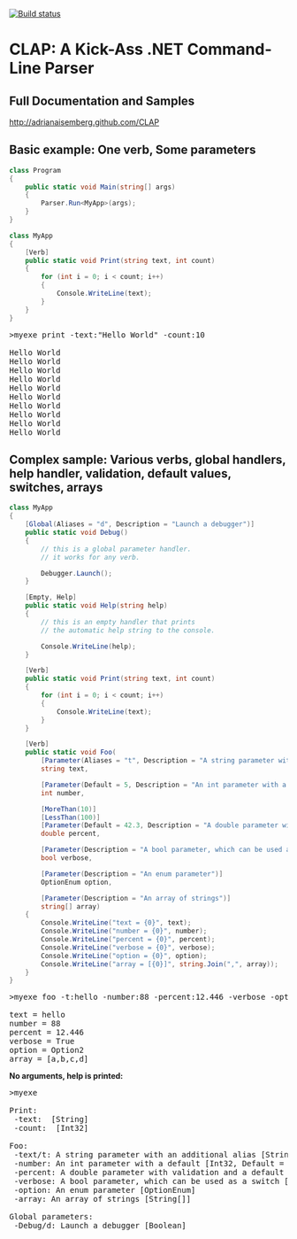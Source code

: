 [![Build status](https://ci.appveyor.com/api/projects/status/sad604b237lus1hl/branch/master?svg=true&passingText=master%20-%20OK&failingText=master%20-%20Fails)](https://ci.appveyor.com/project/Korporal/clap/branch/master)

CLAP: A Kick-Ass .NET Command-Line Parser
=========================================
Full Documentation and Samples
----------------------------------------
http://adrianaisemberg.github.com/CLAP

Basic example: One verb, Some parameters
----------------------------------------
```c#
class Program
{
    public static void Main(string[] args)
    {
        Parser.Run<MyApp>(args);
    }
}

class MyApp
{
    [Verb]
    public static void Print(string text, int count)
    {
        for (int i = 0; i < count; i++)
        {
            Console.WriteLine(text);
        }
    }
}
```

<pre>
>myexe print -text:"Hello World" -count:10

Hello World
Hello World
Hello World
Hello World
Hello World
Hello World
Hello World
Hello World
Hello World
Hello World
</pre>

Complex sample: Various verbs, global handlers, help handler, validation, default values, switches, arrays
----------------------------------------------------------------------------------------------------------
```c#
class MyApp
{
    [Global(Aliases = "d", Description = "Launch a debugger")]
    public static void Debug()
    {
        // this is a global parameter handler.
        // it works for any verb.

        Debugger.Launch();
    }

    [Empty, Help]
    public static void Help(string help)
    {
        // this is an empty handler that prints
        // the automatic help string to the console.

        Console.WriteLine(help);
    }

    [Verb]
    public static void Print(string text, int count)
    {
        for (int i = 0; i < count; i++)
        {
            Console.WriteLine(text);
        }
    }

    [Verb]
    public static void Foo(
        [Parameter(Aliases = "t", Description = "A string parameter with an additional alias")]
        string text,

        [Parameter(Default = 5, Description = "An int parameter with a default")]
        int number,

        [MoreThan(10)]
        [LessThan(100)]
        [Parameter(Default = 42.3, Description = "A double parameter with validation and a default value")]
        double percent,

        [Parameter(Description = "A bool parameter, which can be used as a switch")]
        bool verbose,

        [Parameter(Description = "An enum parameter")]
        OptionEnum option,

        [Parameter(Description = "An array of strings")]
        string[] array)
    {
        Console.WriteLine("text = {0}", text);
        Console.WriteLine("number = {0}", number);
        Console.WriteLine("percent = {0}", percent);
        Console.WriteLine("verbose = {0}", verbose);
        Console.WriteLine("option = {0}", option);
        Console.WriteLine("array = [{0}]", string.Join(",", array));
    }
}
```

<pre>
>myexe foo -t:hello -number:88 -percent:12.446 -verbose -option:Option2 -array:a,b,c,d

text = hello
number = 88
percent = 12.446
verbose = True
option = Option2
array = [a,b,c,d]
</pre>

**No arguments, help is printed:**
<pre>
>myexe

Print:
 -text:  [String]
 -count:  [Int32]

Foo:
 -text/t: A string parameter with an additional alias [String]
 -number: An int parameter with a default [Int32, Default = 5]
 -percent: A double parameter with validation and a default value [Double, Default = 42.3, More than 10, Less than 100]
 -verbose: A bool parameter, which can be used as a switch [Boolean]
 -option: An enum parameter [OptionEnum]
 -array: An array of strings [String[]]

Global parameters:
 -Debug/d: Launch a debugger [Boolean]
</pre>
